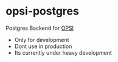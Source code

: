 # opsi-postgres
Postgres Backend for [OPSI](http://opsi.org)

* Only for development
* Dont use in production
* Its currently under heavy development
